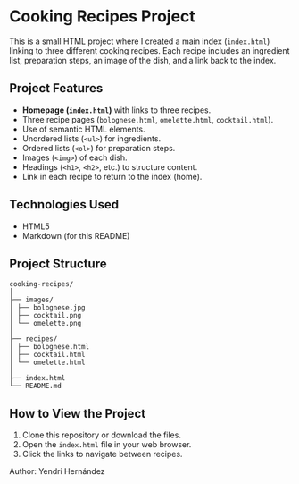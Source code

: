 # Cooking Recipes Project

This is a small HTML project where I created a main index (`index.html`) linking to three different cooking recipes. Each recipe includes an ingredient list, preparation steps, an image of the dish, and a link back to the index.

## Project Features

- **Homepage (`index.html`)** with links to three recipes.
- Three recipe pages (`bolognese.html`, `omelette.html`, `cocktail.html`).
- Use of semantic HTML elements.
- Unordered lists (`<ul>`) for ingredients.
- Ordered lists (`<ol>`) for preparation steps.
- Images (`<img>`) of each dish.
- Headings (`<h1>`, `<h2>`, etc.) to structure content.
- Link in each recipe to return to the index (home).

## Technologies Used

- HTML5
- Markdown (for this README)

## Project Structure

```
cooking-recipes/
│
├── images/
│ ├── bolognese.jpg
│ ├── cocktail.png
│ └── omelette.png
│
├── recipes/
│ ├── bolognese.html
│ ├── cocktail.html
│ └── omelette.html
│
├── index.html
└── README.md
```

## How to View the Project

1. Clone this repository or download the files.
2. Open the `index.html` file in your web browser.
3. Click the links to navigate between recipes.

Author: Yendri Hernández
